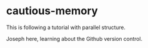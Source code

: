 # cautious-memory
This is following a tutorial with parallel structure.

Joseph here, learning about the Github version control.
